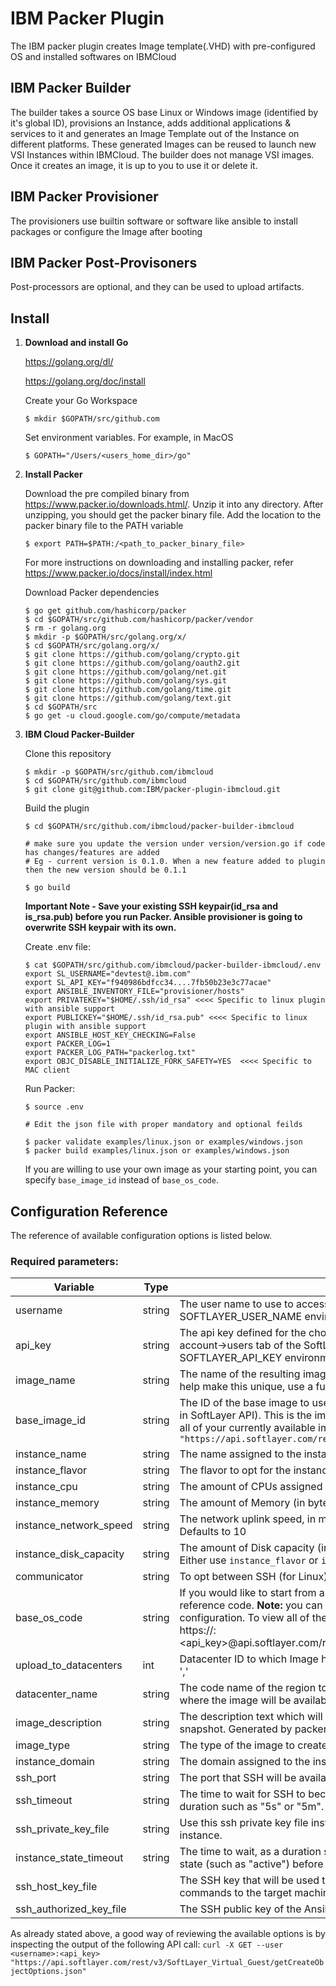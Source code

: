 # IBM Packer Plugin
The IBM packer plugin creates Image template(.VHD) with pre-configured OS and installed softwares on IBMCloud 

## IBM Packer Builder
The builder takes a source OS base Linux or Windows image (identified by it's global ID), provisions an Instance, adds additional applications & services to it and generates an Image Template out of the Instance on different platforms. These generated Images can be reused to launch new VSI Instances within IBMCloud.
The builder does not manage VSI images. Once it creates an image, it is up to you to use it or delete it.

## IBM Packer Provisioner
The provisioners use builtin software or software like ansible to install packages or configure the Image after booting

## IBM Packer Post-Provisoners
Post-processors are optional, and they can be used to upload artifacts.

## Install

1) **Download and install Go**

   https://golang.org/dl/

   https://golang.org/doc/install

   Create your Go Workspace
   ```
   $ mkdir $GOPATH/src/github.com
   ```

   Set environment variables. For example, in MacOS
   ```
   $ GOPATH="/Users/<users_home_dir>/go"
   ```

2) **Install Packer**

   Download the pre compiled binary from https://www.packer.io/downloads.html/. Unzip it into any directory. After unzipping, you should get the packer binary file. Add the location to the packer binary file to the PATH variable
   ```
   $ export PATH=$PATH:/<path_to_packer_binary_file>
   ```

   For more instructions on downloading and installing packer, refer https://www.packer.io/docs/install/index.html

   Download Packer dependencies
   ```
   $ go get github.com/hashicorp/packer
   $ cd $GOPATH/src/github.com/hashicorp/packer/vendor
   $ rm -r golang.org
   $ mkdir -p $GOPATH/src/golang.org/x/
   $ cd $GOPATH/src/golang.org/x/
   $ git clone https://github.com/golang/crypto.git
   $ git clone https://github.com/golang/oauth2.git
   $ git clone https://github.com/golang/net.git
   $ git clone https://github.com/golang/sys.git
   $ git clone https://github.com/golang/time.git
   $ git clone https://github.com/golang/text.git
   $ cd $GOPATH/src
   $ go get -u cloud.google.com/go/compute/metadata
   ```

3) **IBM Cloud Packer-Builder**

   Clone this repository 
   ```
   $ mkdir -p $GOPATH/src/github.com/ibmcloud
   $ cd $GOPATH/src/github.com/ibmcloud
   $ git clone git@github.com:IBM/packer-plugin-ibmcloud.git
   ```

   Build the plugin
   ```
   $ cd $GOPATH/src/github.com/ibmcloud/packer-builder-ibmcloud
   
   # make sure you update the version under version/version.go if code has changes/features are added 
   # Eg - current version is 0.1.0. When a new feature added to plugin then the new version should be 0.1.1
   
   $ go build
   ```

   **Important Note - Save your existing SSH keypair(id_rsa and is_rsa.pub) before you run Packer. Ansible provisioner is going to overwrite SSH keypair with its own.**
   
   Create .env file:
   ```
   $ cat $GOPATH/src/github.com/ibmcloud/packer-builder-ibmcloud/.env
   export SL_USERNAME="devtest@.ibm.com"
   export SL_API_KEY="f940986bdfcc34....7fb50b23e3c77acae"
   export ANSIBLE_INVENTORY_FILE="provisioner/hosts"
   export PRIVATEKEY="$HOME/.ssh/id_rsa" <<<< Specific to linux plugin with ansible support
   export PUBLICKEY="$HOME/.ssh/id_rsa.pub" <<<< Specific to linux plugin with ansible support
   export ANSIBLE_HOST_KEY_CHECKING=False
   export PACKER_LOG=1
   export PACKER_LOG_PATH="packerlog.txt"
   export OBJC_DISABLE_INITIALIZE_FORK_SAFETY=YES  <<<< Specific to MAC client 
   ```

   Run Packer:
   ```
   $ source .env

   # Edit the json file with proper mandatory and optional feilds 
   
   $ packer validate examples/linux.json or examples/windows.json
   $ packer build examples/linux.json or examples/windows.json
   ```

   If you are willing to use your own image as your starting point, you can specify `base_image_id` instead of `base_os_code`.

## Configuration Reference

The reference of available configuration options is listed below.

### Required parameters:

Variable | Type | Description
--- | --- | ---
username | string | The user name to use to access your account. If unspecified, the value is taken from the SOFTLAYER_USER_NAME environment variable.
api_key | string | The api key defined for the chosen user name. You can find what is your api key at the account->users tab of the SoftLayer web console. If unspecified, the value is taken from the SOFTLAYER_API_KEY environment variable.
image_name | string | The name of the resulting image that will appear in your account. This must be unique. To help make this unique, use a function like timestamp.
base_image_id | string | The ID of the base image to use (usually defined by the `globalIdentifier` or the `uuid` fields in SoftLayer API). This is the image that will be used for launching a new instance. To view all of your currently available images, `run: curl -X GET --user <username>:<api_key> "https://api.softlayer.com/rest/v3/SoftLayer_Account/getVirtualDiskImages.json"`
instance_name | string | The name assigned to the instance.
instance_flavor | string | The flavor to opt for the instance (type_coreXmemoryXdisk Eg: B1_2X4X100)
instance_cpu | string | The amount of CPUs assigned to the instance. Defaults to 1
instance_memory | string | The amount of Memory (in bytes) assigned to the instance. Defaults to 1024
instance_network_speed | string | The network uplink speed, in megabits per second, which will be assigned to the instance. Defaults to 10
instance_disk_capacity | string | The amount of Disk capacity (in gigabytes) assigned to the instance. Defaults to 25. **Note:** Either use `instance_flavor` or `instance_cpu`, `instance_memory`, `instance_network_speed` 
communicator | string | To opt between SSH (for Linux) and winrm (for Windows)
base_os_code | string | If you would like to start from a pre-installed SoftLayer OS image, you can specify it's reference code. **Note:** you can use only one of `base_image_id` or `base_os_code` per builder configuration. To view all of the currently available pre-installed os images, run: `$ curl https://<username>:<api_key>@api.softlayer.com/rest/v3/SoftLayer_Virtual_Guest/getCreateObjectOptions.json | grep operatingSystemReferenceCode`
upload_to_datacenters | int | Datacenter ID to which Image has to be uploaded to. Multiple DCs supported seperated by ','
datacenter_name | string | The code name of the region to launch the instance in. Consequently, this is the region where the image will be available. This defaults to "ams01"
image_description | string | The description text which will be available for the resulting image. Defaults to "Instance snapshot. Generated by packer.io"
image_type | string | The type of the image to create. Only "standard" is supported
instance_domain | string | The domain assigned to the instance. Defaults to "provisioning.com"
ssh_port | string | The port that SSH will be available on. Defaults to port 22
ssh_timeout | string | The time to wait for SSH to become available before timing out. The format of this value is a duration such as "5s" or "5m". The default SSH timeout is "1m". Defaults to "15m"
ssh_private_key_file | string | Use this ssh private key file instead of a generated ssh key pair for connecting to the instance.
instance_state_timeout | string | The time to wait, as a duration string, for an instance or image snapshot to enter a desired state (such as "active") before timing out. The default state timeout is "25m"
ssh_host_key_file | | The SSH key that will be used to run the SSH server on the host machine to forward commands to the target machine
ssh_authorized_key_file | | The SSH public key of the Ansible ssh_user. 


As already stated above, a good way of reviewing the available options is by inspecting the output of the following API call: `curl -X GET --user <username>:<api_key> "https://api.softlayer.com/rest/v3/SoftLayer_Virtual_Guest/getCreateObjectOptions.json"`